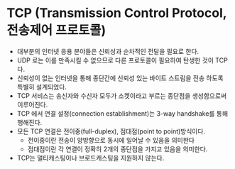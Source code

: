 # TCP (Transmission Control Protocol, 전송제어 프로토콜)
- 대부분의 인터넷 응용 분야들은 신뢰성과 순차적인 전달을 필요로 한다.
- UDP 로는 이를 만족시킬 수 없으므로 다른 프로토콜이 필요하여 탄생한 것이 TCP 다.
- 신뢰성이 없는 인터넷을 통해 종단간에 신뢰성 있는 바이트 스트림을 전송 하도록 특별히 설계되었다. 
- TCP 서비스는 송신자와 수신자 모두가 소켓이라고 부르는 종단점을 생성함으로써 이루어진다. 
- TCP 에서 연결 설정(connection establishment)는 3-way handshake를 통해 행해진다.
- 모든 TCP 연결은 전이중(full-duplex), 점대점(point to point)방식이다.
    - 전이중이란 전송이 양방향으로 동시에 일어날 수 있음을 의미한다
    - 점대점이란 각 연결이 정확히 2개의 종단점을 가지고 있음을 의미한다. 
- TCP는 멀티캐스팅이나 브로드캐스팅을 지원하지 않는다.


